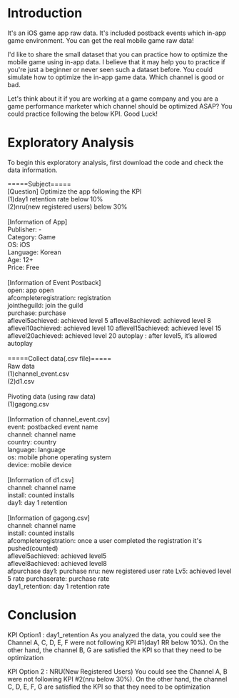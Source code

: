 # Introduction
It's an iOS game app raw data. It's included postback events which in-app game environment. You can get the real mobile game raw data!

I'd like to share the small dataset that you can practice how to optimize the mobile game using in-app data. I believe that it may help you to practice if you're just a beginner or never seen such a dataset before. You could simulate how to optimize the in-app game data. Which channel is good or bad.

Let's think about it if you are working at a game company and you are a game performance marketer which channel should be optimized ASAP? You could practice following the below KPI. Good Luck!

# Exploratory Analysis
To begin this exploratory analysis, first download the code and check the data information.

=====Subject=====</br>
[Question] Optimize the app following the KPI</br>
(1)day1 retention rate below 10%</br>
(2)nru(new registered users) below 30%</br>
</br>
[Information of App]</br>
Publisher: -</br>
Category: Game</br>
OS: iOS</br>
Language: Korean</br>
Age: 12+</br>
Price: Free</br>
</br>
[Information of Event Postback]</br>
open: app open</br>
afcompleteregistration: registration</br>
jointheguild: join the guild</br>
purchase: purchase</br>
aflevel5achieved: achieved level 5 aflevel8achieved: achieved level 8</br>
aflevel10achieved: achieved level 10 aflevel15achieved: achieved level 15</br>
aflevel20achieved: achieved level 20 autoplay : after level5, it’s allowed autoplay</br>
</br>
=====Collect data(.csv file)=====</br>
Raw data</br>
(1)channel_event.csv</br>
(2)d1.csv</br>
</br>
Pivoting data (using raw data)</br>
(1)gagong.csv</br>
</br>
[Information of channel_event.csv]</br>
event: postbacked event name</br>
channel: channel name</br>
country: country</br>
language: language</br>
os: mobile phone operating system</br>
device: mobile device</br>
</br>
[Information of d1.csv]</br>
channel: channel name</br>
install: counted installs</br>
day1: day 1 retention</br>
</br>
[Information of gagong.csv]</br>
channel: channel name</br>
install: counted installs</br>
afcompleteregistration: once a user completed the registration it's pushed(counted)</br>
aflevel5achieved: achieved level5</br>
aflevel8achieved: achieved level8</br>
afpurchase day1: purchase nru: new registered user rate Lv5: achieved level 5 rate purchaserate: purchase rate</br>
day1_retention: day 1 retention rate</br>

# Conclusion
KPI Option1 : day1_retention
As you analyzed the data, you could see the Channel A, C, D, E, F were not following KPI #1(day1 RR below 10%). On the other hand, the channel B, G are satisfied the KPI so that they need to be optimization

KPI Option 2 : NRU(New Registered Users)
You could see the Channel A, B were not following KPI #2(nru below 30%). On the other hand, the channel C, D, E, F, G are satisfied the KPI so that they need to be optimization

